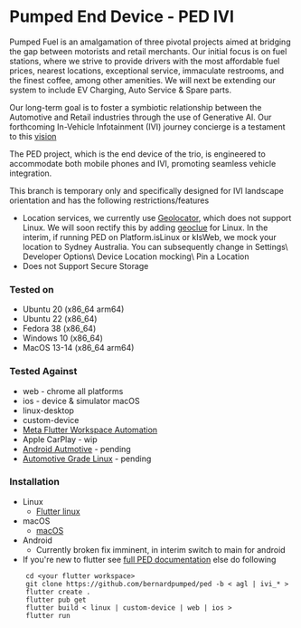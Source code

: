 # Pumped End Device - PED IVI

Pumped Fuel is an amalgamation of three pivotal projects aimed at bridging the gap between motorists and retail merchants. Our initial focus is on fuel stations,
where we strive to provide drivers with the most affordable fuel prices, nearest locations, exceptional service, immaculate restrooms, and the finest coffee,
among other amenities. We will next be extending our system to include EV Charging, Auto Service & Spare parts.

Our long-term goal is to foster a symbiotic relationship between the Automotive and Retail industries through the use of Generative AI.
Our forthcoming In-Vehicle Infotainment (IVI) journey concierge is a testament to this [vision](https://ped-recordings.s3.ap-southeast-2.amazonaws.com/AIRetailConciergeVideo-02.mp4)

The PED project, which is the end device of the trio, is engineered to accommodate both mobile phones and IVI, promoting seamless vehicle integration.

This branch is temporary only and specifically designed for IVI landscape orientation and has the following restrictions/features

- Location services, we currently use [Geolocator](https://pub.dev/packages/geolocator), which does not support Linux. We will soon rectify this by adding [geoclue](https://pub.dev/packages/geoclue) for Linux. In the interim, if running PED on Platform.isLinux or kIsWeb, we mock your location to Sydney Australia. You can subsequently change in Settings\ Developer Options\ Device Location mocking\ Pin a Location
- Does not Support Secure Storage


### Tested on

  - Ubuntu 20 (x86_64 arm64)
  - Ubuntu 22 (x86_64)
  - Fedora 38 (x86_64)
  - Windows 10 (x86_64)
  - MacOS 13-14 (x86_64 arm64)

### Tested Against

  - web - chrome all platforms
  - ios - device & simulator macOS
  - linux-desktop
  - custom-device
  - [Meta Flutter Workspace Automation](https://github.com/meta-flutter/workspace-automation)
  - Apple CarPlay - wip
  - [Android Autmotive](https://source.android.com/docs/automotive/start/what_automotive) - pending
  - [Automotive Grade Linux](https://www.automotivelinux.org) - pending
  

### Installation
  - Linux 
    - [Flutter linux](https://docs.flutter.dev/get-started/install/linux)
  - macOS
    - [macOS](https://docs.flutter.dev/get-started/install/macos)
  -  Android
     - Currently broken fix imminent, in interim switch to main for android
  - If you're new to flutter see [full PED documentation](https://github.com/bernardpumped/ped/blob/main/documentation/FULL-README.md) else do following

```
    cd <your flutter workspace>
    git clone https://github.com/bernardpumped/ped -b < agl | ivi_* >
    flutter create .
    flutter pub get
    flutter build < linux | custom-device | web | ios >
    flutter run
```

